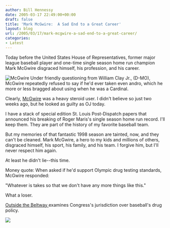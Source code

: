 ```yaml
---
author: Bill Hennessy
date: 2005-03-17 22:49:00+00:00
draft: false
title: 'Mark McGwire:  A Sad End to a Great Career'
layout: blog
url: /2005/03/17/mark-mcgwire-a-sad-end-to-a-great-career/
categories:
- Latest
---
```


Today before the United States House of Representatives, former major league baseball player and one-time single season home run champion Mark McGwire disgraced himself, his profession, and his career.




![McGwire](https://blog.billhennessy.com/blogs/hennessys_view/McGwire_small.jpg)
Under friendly questioning from William Clay Jr., (D-MO), McGwire repeatedly refused to say if he'd ever taken even andro, which he more or less bragged about using when he was a Cardinal.




Clearly, [McGwire](https://www.foxnews.com/story/0,2933,150710,00.html) was a heavy steroid user. I didn't believe so just two weeks ago, but he looked as guilty as OJ today.




I have a stack of special edition St. Louis Post-Dispatch papers that announced his breaking of Roger Maris's single season home run record. I'll keep them. They are part of the history of my favorite baseball team.




But my memories of that fantastic 1998 season are tainted, now, and they can't be cleaned. Mark McGwire, a hero to my kids and millions of others, disgraced himself, his sport, his family, and his team. I forgive him, but I'll never respect him again. 




At least he didn't lie--this time. 




Money quote: When asked if he'd support Olympic drug testing standards, McGwire responded:




"Whatever is takes so that we don't have any more things like this."




What a loser.




[Outside the Beltway ](https://www.outsidethebeltway.com/archives/9688)examines Congress's jurisdiction over baseball's drug policy.

![](https://blog.billhennessy.com/aggbug.aspx?PostID=1410)


